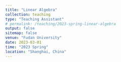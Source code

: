 ```yaml
---
title: "Linear Algebra"
collection: teaching
type: "Teaching Assistant"
# permalink: /teaching/2023-spring-linear-algebra
output: false
sitemap: false
venue: "Fudan University"
date: 2023-03-01
time: "2023 Spring"
location: "Shanghai, China"
---
```

